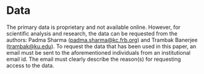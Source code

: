 Data
====

The primary data is proprietary and not available online. However, for scientific analysis and research, 
the data can be requested from the authors: Padma Sharma (padma.sharma@kc.frb.org) and Trambak Banerjee (trambak@ku.edu). 
To request the data that has been used in this paper, an email must be sent to the aforementioned individuals 
from an institutional email id. The email must clearly describe the reason(s) for requesting access to the data.
